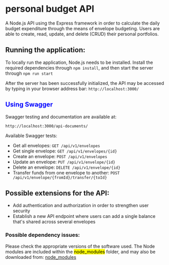 # personal budget API

A Node.js API using the Express framework in order to calculate the daily budget expenditure through the means of envelope budgeting. Users are able to create, read, update, and delete (CRUD) their personal portfolios.

## Running the application:

To locally run the application, Node.js needs to be installed.  Install the required dependencies through `npm install`, and then start the server through `npm run start`

After the server has been successfully initialized, the API may be accessed by typing in your browser address bar: `http://localhost:3000/`

## <span style="color:blue;font-weight:700;font-size:20px">Using Swagger</span>

Swagger testing and documentation are available at:

`http://localhost:3000/api-documents/`

Available Swagger tests:

* Get all envelopes: `GET /api/v1/envelopes`
* Get single envelope: `GET /api/v1/envelopes/{id}`
* Create an envelope: `POST /api/v1/envelopes`
* Update an envelope: `PUT /api/v1/envelope/{id}`
* Delete an envelope: `DELETE /api/v1/envelope/{id}`
* Transfer funds from one envelope to another: `POST /api/v1/envelope/{fromId}/transfer/{toId}`

## Possible extensions for the API:

- Add authentication and authorization in order to strengthen user security
- Establish a new API endpoint where users can add a single balance that's shared across several envelopes

### Possible dependency issues:
Please check the appropriate versions of the software used. The Node modules are included within the <mark >node_modules</mark> folder, and may also be downloaded from: [node_modules](https://drive.google.com/drive/folders/1mSJleYqWMx7f-_rkhE7lkm_PImpKae0d?usp=sharing)
